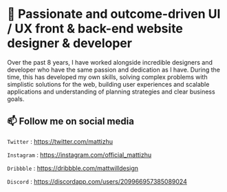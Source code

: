 # 👋 Passionate and outcome-driven UI / UX front & back-end website designer & developer
Over the past 8 years, I have worked alongside incredible designers and developer who have the same passion and dedication as I have. During the time, this has developed my own skills, solving complex problems with simplistic solutions for the web, building user experiences and scalable applications and understanding of planning strategies and clear business goals.

## 📫 Follow me on social media

`Twitter` : <https://twitter.com/mattizhu>

`Instagram` : <https://instagram.com/official_mattizhu>

`Dribbble` : <https://dribbble.com/mattwilldesign>

`Discord` : <https://discordapp.com/users/209966957385089024>
